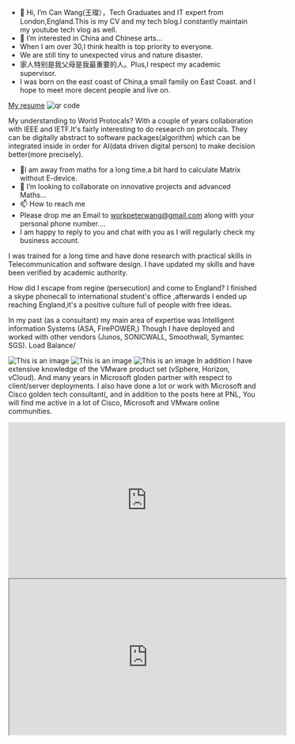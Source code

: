 - 👋 Hi, I’m Can Wang(王璨），Tech Graduates and IT expert from London,England.This is my CV and my tech blog.I constantly maintain my youtube tech vlog as well.
- 👀 I’m interested in China and Chinese arts...
- When I am over 30,I think health is top priority to everyone.
- We are still tiny to unexpected virus and nature disaster.
-   家人特别是我父母是我最重要的人。Plus,I respect my academic supervisor.
-  I was born on the east coast of China,a small family on East Coast. and I hope to meet more decent people and live on.

<a href="https://docs.google.com/document/d/1bLRebYt8LVb1URxftJRfq-NPrInEMYyKRcSoJSe-jio/edit?usp=sharing">My resume</a>
<img src='https://chart.googleapis.com/chart?cht=qr&chl=https%3A%2F%2Fwww.linkedin.com%2Fin%2Fcan-wang-391b831a5%2F&chs=180x180&choe=UTF-8&chld=L|2' alt='qr code'><a href='https://www.qr-code-generator.com' border='0' style='cursor:default'  rel='nofollow'></a>

My understanding to World Protocals?
With a couple of years collaboration with IEEE and IETF.It's fairly interesting to do research on protocals.
They can be digitally abstract to software packages(algorithm) which can be integrated inside in order for AI(data driven digital person) to make decision better(more precisely).

- 🌱I am away from maths for a long time.a bit hard to calculate Matrix without E-device.
- 💞️ I’m looking to collaborate on innovative projects and advanced Maths...
- 📫 How to reach me 
- Please drop me an Email to workpeterwang@gmail.com along with your personal phone number....
- I am happy to reply to you and chat with you as I will regularly check my business account.

I was trained for a long time and have done research with practical skills in Telecommunication and software design.
I have updated my skills and have been verified by academic authority.

How did I escape from regine (persecution) and come to England?
I finished a skype phonecall to international student's office ,afterwards I ended up reaching England,it's a positive culture full of people with free ideas.

In my past (as a consultant) my main area of expertise was  Intelligent information Systems (ASA, FirePOWER,) Though I have deployed and worked with other vendors (Junos, SONICWALL, Smoothwall, Symantec SGS).
Load Balance/

![This is an image](https://www.petenetlive.com/wp-content/uploads/2015/09/firewall-deployment-s-300x169.jpg)
![This is an image](https://www.gigabyte.cn/Image/44f6966706fdcc50c5b8d014df991339/Product/30920/webp/500)
![This is an image](https://cmsdownload.sangfor.com.cn/-/media/3BB38A9903C840239F371F3A8C8721A5.svg?la=zh-CN&rev=151e5558f1c940c4a3986d135564c96c&hash=2B74F107196EC8316CC411613549D8C4)
In addition I have extensive knowledge of the VMware product set (vSphere, Horizon, vCloud). And many years in Microsoft gloden partner with respect to client/server deployments.
I also have done a lot or work with Microsoft and Cisco golden tech consultant(, and in addition to the posts here at PNL, You will find me active in a lot of Cisco, Microsoft and VMware online communities.

<iframe width="560" height="315" src="https://www.youtube.com/embed/MV1PeHydfdA" title="YouTube video player" frameborder="0" allow="accelerometer; autoplay; clipboard-write; encrypted-media; gyroscope; picture-in-picture" allowfullscreen></iframe>
<iframe width="560" height="315" src="https://https://www.google.com/"></iframe>


<!---
CanWang1987/CanWang1987 is a ✨ special ✨ repository because its `README.md` (this file) appears on your GitHub profile.
You can click the Preview link to take a look at your changes.
--->
